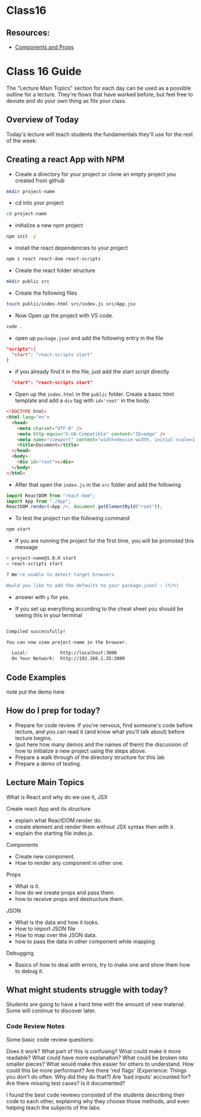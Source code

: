 # Class16

## Resources:
* [Components and Props](https://reactjs.org/docs/components-and-props.html)

# Class 16 Guide

The "Lecture Main Topics" section for each day can be used as a possible outline for a lecture. They're flows that have worked before, but feel free to deviate and do your own thing as fits your class.

## Overview of Today

Today's lecture will teach students the fundamentals they'll use for the rest of the week:

## Creating a react App with NPM

- Create a directory for your project or clone an empty project you created from github

```bash
mkdir project-name
```

- cd into your project

```bash
cd project-name
```

- initialize a new npm project

```bash
npm init -y
```

- install the react dependencies to your project

```bash
npm i react react-dom react-scripts
```

- Create the react folder structure

```bash
mkdir public src
```

- Create the following files

```bash
touch public/index.html src/index.js src/App.jsx
```

- Now Open up the project with VS code.

```bash
code .
```

- open up `package.json` and add the following entry in the file

```json
"scripts":{
  "start": "react-scripts start"
}
```

- if you already find it in the file, just add the start script directly

```json
  "start": "react-scripts start"
```

- Open up the `index.html` in the `public` folder. Create a basic html template and add a `div` tag with `id='root'` in the body.

```html
<!DOCTYPE html>
<html lang="en">
  <head>
    <meta charset="UTF-8" />
    <meta http-equiv="X-UA-Compatible" content="IE=edge" />
    <meta name="viewport" content="width=device-width, initial-scale=1.0" />
    <title>Document</title>
  </head>
  <body>
    <div id="root"></div>
  </body>
</html>
```

- After that open the `index.js` in the `src` folder and add the following.

```js
import ReactDOM from "react-dom";
import App from "./App";
ReactDOM.render(<App />, document.getElementById("root"));
```
- To test the project run the following command

```bash
npm start
```

- If you are running the project for the first time, you will be promoted this message

```bash
> project-name@1.0.0 start
> react-scripts start

? We're unable to detect target browsers.

Would you like to add the defaults to your package.json? › (Y/n)
```

- answer with `y` for yes.

- If you set up everything according to the cheat sheet you should be seeing this in your terminal

```bash

Compiled successfully!

You can now view project-name in the browser.

  Local:            http://localhost:3000
  On Your Network:  http://192.168.1.35:3000
  ```
  
## Code Examples

note put the demo here

## How do I prep for today?

- Prepare for code review. If you're nervous, find someone's code before lecture, and you can read it (and know what you'll talk about) before lecture begins.
- (put here how many demos and the names of them) the discussion of how to initialize a new project using the steps above.
- Prepare a walk through of the directory structure for this lab
- Prepare a demo of testing.

## Lecture Main Topics

What is React and why do we use it, JSX

Create react App and its structure

- explain what ReactDOM.render do.
- create element and render them without JSX syntax then with it.
- explain the starting file index.js.

Components

- Create new component.
- How to render any component in other one.

Props

- What is it.
- how do we create props and pass them.
- how to receive props and destructure them.

JSON

- What is the data and how it looks.
- How to import JSON file
- How to map over the JSON data.
- how to pass the data in other component while mapping

Debugging

- Basics of how to deal with errors, try to make one and show them how to debug it.

## What might students struggle with today?

Students are going to have a hard time with the amount of new material. Some will continue to discover later.

### Code Review Notes

Some basic code review questions:

Does it work?
What part of this is confusing?
What could make it more readable?
What could have more explanation?
What could be broken into smaller pieces?
What would make this easier for others to understand.
How could this be more performant?
Are there 'red flags' (Experience: Things you don't do often. Why did they do that?)
Are 'bad inputs' accounted for?
Are there missing test cases?
Is it documented?

I found the best code reviews consisted of the students describing their code to each other, explaining why they choose those methods, and even helping teach the subjects of the labs.

